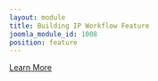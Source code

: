 ```yaml
---
layout: module
title: Building IP Workflow Feature
joomla_module_id: 1008
position: feature
---
```

<!-- module: Building IP Workflow -->
<style scoped="scoped" type="text/css">
	<!-- .talkshow-feature-image-content {
		padding: 24px 15px;
		font-size: 24px;
		font-weight: 300;
		line-height: 30px;
		font-family:'Helvetica Neue', Helvetica, Arial, sans-serif;
		max-width: 260px;
	}
	.talkshow-hidden {
		display: none;
	}
	.talkshow-feature {
		display: block;
		height: 100%;
	}
	.talkshow-feature .arrow-link {
		transition: all ease .25s;
	}
	.talkshow-feature .arrow-link:hover {
		color: #009add !important;
	}
	@media screen and(min-width: 550px) {
		.arrow-link:before {
			content:'';
			display: block;
			position: absolute;
			right: 22px;
			top: 50%;
			border-left: 6px solid #428bca;
			border-top: 4px solid transparent;
			border-bottom: 4px solid transparent;
			margin-top: -4px;
			-webkit-transition: all ease 0.25s;
			transition: all ease 0.25s;
		}
		.arrow-link:after {
			content:'';
			display: block;
			position: absolute;
			right: 9px;
			top: 50%;
			border-left: 6px solid #428bca;
			border-top: 4px solid transparent;
			border-bottom: 4px solid transparent;
			margin-top: -4px;
			-webkit-transition: all ease 0.25s;
			transition: all ease 0.25s;
		}
	}
	@media(min-width: 992px) {
		.tcae-feature {
			background-position: -110px top !important;
		}
	}
	@media(max-width: 767px) {
		.talkshow-feature-image-content {
			font-size: 20px;
		}
	}
	@media(max-width: 550px) {
		.talkshow-feature-image-content {
			display: none;
		}
		.talkshow-hidden {
			display: inline;
		}
	}
	-->
</style><a href="http://pages.newtek.com/BuildingBlocksofLIveIPWorkflows.html" target="_blank"> <!--<div class="content-container white-text">BUNDLE. <strong>SAVE</strong>. ADVANCE.</div>--><span class="talkshow-hidden" style="padding-left: 1em; color: #fff;">Building an IP Workflow </span><span class="arrow-link">Learn More</span> </a>
